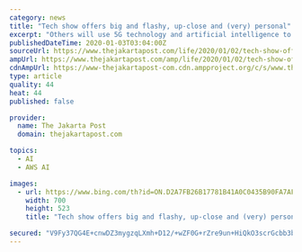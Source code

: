 ```yaml
---
category: news
title: "Tech show offers big and flashy, up-close and (very) personal"
excerpt: "Others will use 5G technology and artificial intelligence to help cars detect pedestrians, bicycles and other vehicles. California's Xperi is unveiling an in-cabin system using iris identification, facial recognition and other biometrics to unlock vehicles and detect driver fatigue. Amazon Web Services (AWS) leader Terry Wise (left) engages in ..."
publishedDateTime: 2020-01-03T03:04:00Z
sourceUrl: https://www.thejakartapost.com/life/2020/01/02/tech-show-offers-big-and-flashy-up-close-and-very-personal.html
ampUrl: https://www.thejakartapost.com/amp/life/2020/01/02/tech-show-offers-big-and-flashy-up-close-and-very-personal.html
cdnAmpUrl: https://www-thejakartapost-com.cdn.ampproject.org/c/s/www.thejakartapost.com/amp/life/2020/01/02/tech-show-offers-big-and-flashy-up-close-and-very-personal.html
type: article
quality: 44
heat: 44
published: false

provider:
  name: The Jakarta Post
  domain: thejakartapost.com

topics:
  - AI
  - AWS AI

images:
  - url: https://www.bing.com/th?id=ON.D2A7FB26B17781B41A0C0435B90FA7AF
    width: 700
    height: 523
    title: "Tech show offers big and flashy, up-close and (very) personal"

secured: "V9Fy37QG4E+cnwDZ3mygzqLXmh+D12/+wZF0G+rZre9un+HiQkO3scrGcbb3bVfBqn27/ufVccVhIJXw2NNiSXGb449k3mB6Eu6gmizhjLoxnI9oosicrMWaIIem6brHTCcAy0krybyfD3dJGlqbwHv5Qle1eWnIvZOuTO1lj9IMEGPbHw8NdkIeNEaqdBx4e4TkNdh7WUDoaTugiQZRGL4+rj+5bkJYAkE6UCj5N9YBN2cYM0XK/GkWRMfhgpHCTmc49XK/fJmVUrC1NF6Dvg==;xwqV9OAJpK/h1lQSHn8dBg=="
---
```


